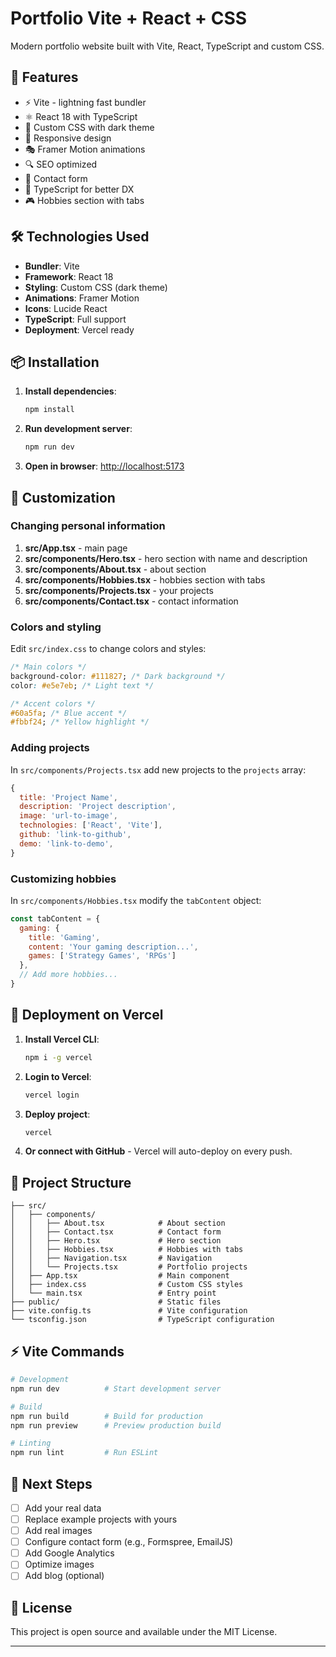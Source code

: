 # Portfolio Vite + React + CSS

Modern portfolio website built with Vite, React, TypeScript and custom CSS.

## 🚀 Features

- ⚡ Vite - lightning fast bundler
- ⚛️ React 18 with TypeScript
- 🎨 Custom CSS with dark theme
- 📱 Responsive design
- 🎭 Framer Motion animations
- 🔍 SEO optimized
- 📧 Contact form
- 🎯 TypeScript for better DX
- 🎮 Hobbies section with tabs

## 🛠️ Technologies Used

- **Bundler**: Vite
- **Framework**: React 18 
- **Styling**: Custom CSS (dark theme)
- **Animations**: Framer Motion
- **Icons**: Lucide React
- **TypeScript**: Full support
- **Deployment**: Vercel ready

## 📦 Installation

1. **Install dependencies**:
   ```bash
   npm install
   ```

2. **Run development server**:
   ```bash
   npm run dev
   ```

3. **Open in browser**: [http://localhost:5173](http://localhost:5173)

## 🎨 Customization

### Changing personal information

1. **src/App.tsx** - main page
2. **src/components/Hero.tsx** - hero section with name and description
3. **src/components/About.tsx** - about section
4. **src/components/Hobbies.tsx** - hobbies section with tabs
5. **src/components/Projects.tsx** - your projects
6. **src/components/Contact.tsx** - contact information

### Colors and styling

Edit `src/index.css` to change colors and styles:

```css
/* Main colors */
background-color: #111827; /* Dark background */
color: #e5e7eb; /* Light text */

/* Accent colors */
#60a5fa; /* Blue accent */
#fbbf24; /* Yellow highlight */
```

### Adding projects

In `src/components/Projects.tsx` add new projects to the `projects` array:

```javascript
{
  title: 'Project Name',
  description: 'Project description',
  image: 'url-to-image',
  technologies: ['React', 'Vite'],
  github: 'link-to-github',
  demo: 'link-to-demo',
}
```

### Customizing hobbies

In `src/components/Hobbies.tsx` modify the `tabContent` object:

```javascript
const tabContent = {
  gaming: {
    title: 'Gaming',
    content: 'Your gaming description...',
    games: ['Strategy Games', 'RPGs']
  },
  // Add more hobbies...
}
```

## 🚀 Deployment on Vercel

1. **Install Vercel CLI**:
   ```bash
   npm i -g vercel
   ```

2. **Login to Vercel**:
   ```bash
   vercel login
   ```

3. **Deploy project**:
   ```bash
   vercel
   ```

4. **Or connect with GitHub** - Vercel will auto-deploy on every push.

## 📁 Project Structure

```
├── src/
│   ├── components/
│   │   ├── About.tsx            # About section
│   │   ├── Contact.tsx          # Contact form
│   │   ├── Hero.tsx             # Hero section
│   │   ├── Hobbies.tsx          # Hobbies with tabs
│   │   ├── Navigation.tsx       # Navigation
│   │   └── Projects.tsx         # Portfolio projects
│   ├── App.tsx                  # Main component
│   ├── index.css                # Custom CSS styles
│   └── main.tsx                 # Entry point
├── public/                      # Static files
├── vite.config.ts               # Vite configuration
└── tsconfig.json                # TypeScript configuration
```

## ⚡ Vite Commands

```bash
# Development
npm run dev          # Start development server

# Build
npm run build        # Build for production
npm run preview      # Preview production build

# Linting
npm run lint         # Run ESLint
```

## 🎯 Next Steps

- [ ] Add your real data
- [ ] Replace example projects with yours
- [ ] Add real images
- [ ] Configure contact form (e.g., Formspree, EmailJS)
- [ ] Add Google Analytics
- [ ] Optimize images
- [ ] Add blog (optional)

## 📝 License

This project is open source and available under the MIT License.

---

